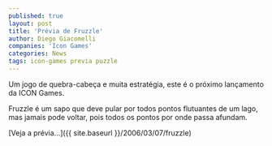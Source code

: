 ```yaml
---
published: true
layout: post
title: 'Prévia de Fruzzle'
author: Diego Giacomelli
companies: 'Icon Games'
categories: News
tags: icon-games previa puzzle
---
```

Um jogo de quebra-cabeça e muita estratégia, este é o próximo lançamento da ICON Games.

Fruzzle é um sapo que deve pular por todos pontos flutuantes de um lago, mas jamais pode voltar, pois todos os pontos por onde passa afundam.

[Veja a prévia...]({{ site.baseurl }}/2006/03/07/fruzzle)

